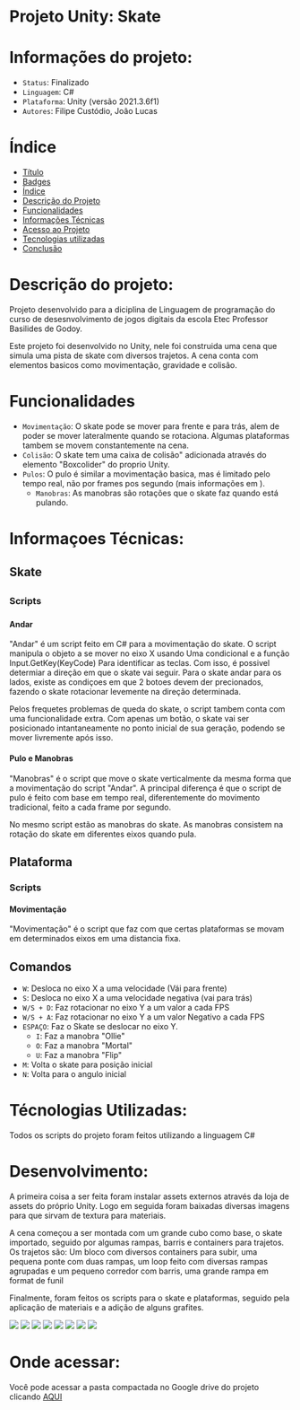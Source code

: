 # Projeto Unity: Skate

# Informações do projeto:
   - `Status`: Finalizado
   - `Linguagem`: C#
   - `Plataforma`: Unity (versão 2021.3.6f1)
   - `Autores`: Filipe Custódio, João Lucas
# Índice
  * [Título](#projeto-unity-skate)
  * [Badges](#informações-do-projeto)
  * [Índice](#índice)
  * [Descrição do Projeto](#descrição-do-projeto)
  * [Funcionalidades](#funcionalidades)
  * [Informações Técnicas](#informações-técnicas)
  * [Acesso ao Projeto](#onde-acessar)
  * [Tecnologias utilizadas](#tecnologias)
  * [Conclusão](#conclusão)

# Descrição do projeto:
 <P>Projeto desenvolvido para a diciplina de Linguagem de programação do curso de desesnvolvimento de jogos digitais da escola Etec Professor Basilides de Godoy.</P>
 <P>Este projeto foi desenvolvido no Unity, nele foi construida uma cena que simula uma pista de skate com diversos trajetos. A cena conta com elementos basicos como movimentação, gravidade e colisão.</P>

# Funcionalidades
  - `Movimentação`: O skate pode se mover para frente e para trás, alem de poder se mover lateralmente quando se rotaciona. Algumas plataformas tambem se movem constantemente na cena.
  - `Colisão`: O skate tem uma caixa de colisão" adicionada através do elemento "Boxcolider" do proprio Unity.
  - `Pulos`: O pulo é similar a movimentação basica, mas é limitado pelo tempo real, não por frames pos segundo (mais informações em ).
    - `Manobras`: As manobras são rotações que o skate faz quando está pulando.

# Informaçoes Técnicas:
  <h2>Skate<h2>
    <h3>Scripts<h3>
      <h4>Andar</h4>
        <P>  "Andar" é um script feito em C# para a movimentação do skate. O script manipula o objeto a se mover no eixo X usando Uma condicional e a função Input.GetKey(KeyCode) Para identificar as teclas. Com isso, é possivel determiar a direção em que o skate vai seguir. Para o skate andar para os lados, existe as condiçoes em que 2 botoes devem der precionados, fazendo o skate rotacionar levemente na direção determinada.</P>
        <P>  Pelos frequetes problemas de queda do skate, o script tambem conta com uma funcionalidade extra. Com apenas um botão, o skate vai ser posicionado intantaneamente no ponto inicial de sua geração, podendo se mover livremente após isso.</P>
      <h4>Pulo e Manobras</h4>
        <P>  "Manobras" é o script que move o skate verticalmente da mesma forma que a movimentação do script "Andar". A principal diferença é que o script de pulo é feito com base em tempo real, diferentemente do movimento tradicional, feito a cada frame por segundo.</P>
        <P>  No mesmo script estão as manobras do skate. As manobras consistem na rotação do skate em diferentes eixos quando pula.</P>

  <h2>Plataforma</h2>
    <h3>Scripts</h3>
      <h4>  Movimentação</h4>
        <P>  "Movimentação" é o script que faz com que certas plataformas se movam em determinados eixos em uma distancia fixa.</P>
        
  ## Comandos
   - `W`: Desloca no eixo X a uma velocidade (Vái para frente)
   - `S`:  Desloca no eixo X a uma velocidade negativa (vai para trás)
   - `W/S + D`:  Faz rotacionar no eixo Y a um valor a cada FPS
   - `W/S + A`: Faz rotacionar no eixo Y a um valor Negativo a cada FPS
   - `ESPAÇO`: Faz o Skate se deslocar no eixo Y.
      - `I`:  Faz a manobra "Ollie"
      - `O`:  Faz a manobra "Mortal"
      - `U`:  Faz a manobra "Flip"
   - `M`:  Volta o skate para posição inicial
   - `N`:  Volta para o angulo inicial

# Técnologias Utilizadas:
  <P>Todos os scripts do projeto foram feitos utilizando a linguagem C#</P>

# Desenvolvimento:

<P>   A primeira coisa a ser feita foram instalar assets externos através da loja de assets do próprio Unity. Logo em seguida foram baixadas diversas imagens para que sirvam de textura para materiais.</P>
<P>   A cena começou a ser montada com um grande cubo como base, o skate importado, seguido por algumas rampas, barris e containers para trajetos. Os trajetos são: Um bloco com diversos containers para subir, uma pequena ponte com duas rampas, um loop  feito com diversas rampas agrupadas e um pequeno corredor com barris, uma grande rampa em format de funil</P>
<P>   Finalmente, foram feitos os scripts para o skate e plataformas, seguido pela aplicação de materiais e a adição de alguns grafites.</P>
<img src="https://github.com/FilipeCGEtec/readmeUnity/assets/127852282/9c8a4864-41f6-4c60-af3a-f781174a4216">
<img src="https://github.com/FilipeCGEtec/readmeUnity/assets/127852282/f14b77ee-72ad-478e-b40e-f1d15364c605">
<img src="https://github.com/FilipeCGEtec/readmeUnity/assets/127852282/41674cc4-c27e-4d37-a9ae-57cda8bfc5d0">
<img src="https://github.com/FilipeCGEtec/readmeUnity/assets/127852282/b43feb3f-f3fe-4d49-89b0-20cfe5494652">
<img src="https://github.com/FilipeCGEtec/readmeUnity/assets/127852282/22949f0e-7625-4b08-b302-566aab07bdd4">
<img src="https://github.com/FilipeCGEtec/readmeUnity/assets/127852282/27fd9195-3722-4381-b354-fa377fd77a6e">
<img src="https://github.com/FilipeCGEtec/readmeUnity/assets/127852282/16edb293-9afa-45ad-8c79-082d41fa6e4a">
<img src="https://github.com/FilipeCGEtec/readmeUnity/assets/127852282/911de527-c5a1-4f12-bc81-d083644fad0">

# Onde acessar:

  <p> Você pode acessar a pasta compactada no Google drive do projeto clicando <a href="https://drive.google.com/drive/u/0/folders/1sHKxyeKL0Bc2_k_Pb2iH4mJZtojDq1YE">AQUI</a></p>
